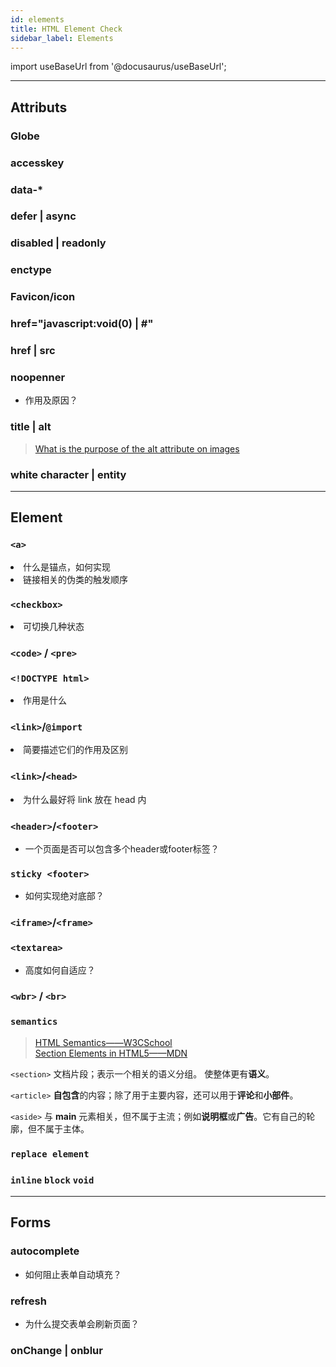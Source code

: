 ```yaml
---
id: elements
title: HTML Element Check
sidebar_label: Elements
---
```


import useBaseUrl from '@docusaurus/useBaseUrl';



---
## Attributs

### Globe


### accesskey



### data-*



### defer | async



### disabled | readonly



### enctype



### Favicon/icon


### href="javascript:void(0) | #"



### href | src


### noopenner
- 作用及原因？



### title | alt

> [What is the purpose of the alt attribute on images](https://github.com/30-seconds/30-seconds-of-interviews/blob/3436b42781fef7427dfb6678e76e6ab5c79d4842/questions/alt-attribute.md "30 seconds of interview")


### white character | entity


---
## Element

### `<a>`
<li class="custom-light">什么是锚点，如何实现</li>



<li class="custom-light">链接相关的伪类的触发顺序</li>




### `<checkbox>`
<li class="custom-light">可切换几种状态</li>



### `<code>` / `<pre>`



### `<!DOCTYPE html>` 
<li class="custom-light">作用是什么</li>



### `<link>`/`@import`
<li class="custom-light">简要描述它们的作用及区别 </li>


### `<link>`/`<head>`
<li class="custom-light">为什么最好将 link 放在 head 内</li>


### `<header>`/`<footer>`
- 一个页面是否可以包含多个header或footer标签？


### `sticky <footer>`
- 如何实现绝对底部？


### `<iframe>`/`<frame>`



### `<textarea>`
- 高度如何自适应？



### `<wbr>` / `<br>`


### `semantics`
> [HTML Semantics——W3CSchool](https://www.w3schools.com/html/html5_semantic_elements.asp)  
>[Section Elements in HTML5——MDN](https://developer.mozilla.org/en-US/docs/Web/Guide/HTML/Using_HTML_sections_and_outlines#Section_Elements_in_HTML5)   

 `<section>` 文档片段；表示一个相关的语义分组。 使整体更有**语义**。

 `<article>` **自包含**的内容；除了用于主要内容，还可以用于**评论**和**小部件**。  

 `<aside>` 与 **main** 元素相关，但不属于主流；例如**说明框**或**广告**。它有自己的轮廓，但不属于主体。  




### `replace element`



### `inline` `block` `void`



---
## Forms

### autocomplete 
- 如何阻止表单自动填充？



### refresh
- 为什么提交表单会刷新页面？



### onChange | onblur